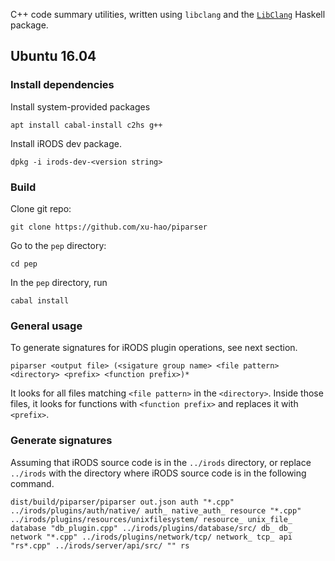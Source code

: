 C++ code summary utilities, written using `libclang` and the [`LibClang`](https://hackage.haskell.org/package/LibClang) Haskell package.

## Ubuntu 16.04

### Install dependencies

Install system-provided packages

    apt install cabal-install c2hs g++

Install iRODS dev package.

    dpkg -i irods-dev-<version string>

### Build

Clone git repo:

    git clone https://github.com/xu-hao/piparser

Go to the `pep` directory:

    cd pep

In the `pep` directory, run

    cabal install

### General usage

To generate signatures for iRODS plugin operations, see next section.

    piparser <output file> (<sigature group name> <file pattern> <directory> <prefix> <function prefix>)*

It looks for all files matching `<file pattern>` in the `<directory>`. Inside those files, it looks for functions with `<function prefix>` and replaces it with `<prefix>`.

### Generate signatures

Assuming that iRODS source code is in the `../irods` directory, or replace `../irods` with the directory where iRODS source code is in the following command.

    dist/build/piparser/piparser out.json auth "*.cpp" ../irods/plugins/auth/native/ auth_ native_auth_ resource "*.cpp" ../irods/plugins/resources/unixfilesystem/ resource_ unix_file_ database "db_plugin.cpp" ../irods/plugins/database/src/ db_ db_ network "*.cpp" ../irods/plugins/network/tcp/ network_ tcp_ api "rs*.cpp" ../irods/server/api/src/ "" rs
